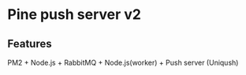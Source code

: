 Pine push server v2
====================

Features
---------

PM2 + Node.js + RabbitMQ + Node.js(worker) + Push server (Uniqush)


